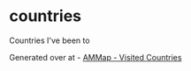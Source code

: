 countries
=========

Countries I've been to

Generated over at - [AMMap - Visited Countries](http://www.ammap.com/visited_countries)
